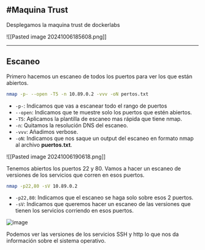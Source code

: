 #Maquina Trust
----

Desplegamos la maquina trust de dockerlabs

![[Pasted image 20241006185608.png]]

---- 
## Escaneo 

Primero hacemos un escaneo de todos los puertos para ver los que están abiertos.

```bash
nmap -p- --open -T5 -n 10.89.0.2 -vvv -oN pertos.txt
```

- `-p-`: Indicamos que vas a escanear todo el rango de puertos
- `--open`: Indicamos que te muestre solo los puertos que estén abiertos.
- `-T5`: Aplicamos la plantilla de escaneo mas rápida que tiene nmap. 
- `-n`: Quitamos la resolución DNS del escaneo.
- `-vvv`: Añadimos verbose.
- `-oN`: Indicamos que nos saque un output del escaneo en formato nmap al archivo **puertos.txt**.

![[Pasted image 20241006190618.png]]

Tenemos abiertos los puertos 22 y 80. Vamos a hacer un escaneo de versiones de los servicios que corren en esos puertos.

```bash
nmap -p22,80 -sV 10.89.0.2
```

- `-p22,80`: Indicamos que el escaneo se haga solo sobre esos 2 puertos.
- `-sV`: Indicamos que queremos hacer un escaneo de las versiones que tienen los servicios corriendo en esos puertos.

![image](https://github.com/user-attachments/assets/86d3bf98-8432-4ecd-871c-45f4571c3b3b)

Podemos ver las versiones de los servicios SSH y http lo que nos da información sobre el sistema operativo.
